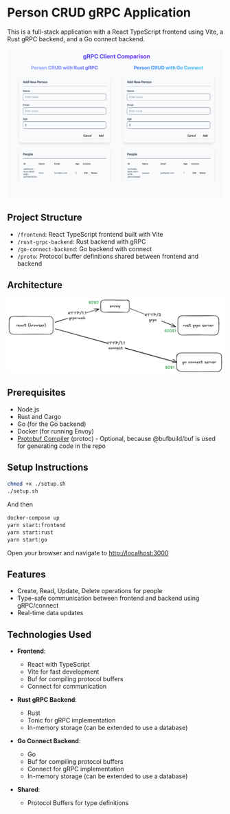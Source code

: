 # Person CRUD gRPC Application

This is a full-stack application with a React TypeScript frontend using Vite, a Rust gRPC backend, and a Go connect backend.

![alt text](imgs/preview.png)

## Project Structure

- `/frontend`: React TypeScript frontend built with Vite
- `/rust-grpc-backend`: Rust backend with gRPC
- `/go-connect-backend`: Go backend with connect
- `/proto`: Protocol buffer definitions shared between frontend and backend

## Architecture
![alt text](imgs/architecture.png)

## Prerequisites

- Node.js
- Rust and Cargo
- Go (for the Go backend)
- Docker (for running Envoy)
- [Protobuf Compiler](https://grpc.io/docs/protoc-installation/) (protoc) - Optional, because @bufbuild/buf is used for generating code in the repo

## Setup Instructions

```bash
chmod +x ./setup.sh
./setup.sh
```

And then

```bash
docker-compose up
yarn start:frontend
yarn start:rust
yarn start:go
```

Open your browser and navigate to [http://localhost:3000](http://localhost:3000)

## Features

- Create, Read, Update, Delete operations for people
- Type-safe communication between frontend and backend using gRPC/connect
- Real-time data updates

## Technologies Used

- **Frontend**:

  - React with TypeScript
  - Vite for fast development
  - Buf for compiling protocol buffers
  - Connect for communication

- **Rust gRPC Backend**:

  - Rust
  - Tonic for gRPC implementation
  - In-memory storage (can be extended to use a database)

- **Go Connect Backend**:

  - Go
  - Buf for compiling protocol buffers
  - Connect for gRPC implementation
  - In-memory storage (can be extended to use a database)

- **Shared**:
  - Protocol Buffers for type definitions
